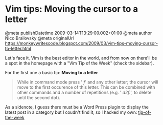# Vim tips: Moving the cursor to a letter

@meta publishDatetime 2009-03-14T13:29:00.002+01:00
@meta author Nico Brailovsky
@meta originalUrl https://monkeywritescode.blogspot.com/2009/03/vim-tips-moving-cursor-to-letter.html

Let's face it, Vim is the best editor in the world, and from now on there'll be a spot in the homepage with a "Vim Tip of the Week" (check the sidebar).

For the first one a basic tip:
 **Moving to a letter**

>
> While in command mode press '
>  *f*' and any other letter; the cursor will move to the first occurence of this letter. This can be combined with other commands and a number of repetitions (e.g. '
>  *d2f.*', to delete until the second dot).
>
>
>
>

As a sidenote, I guess there must be a Word Press plugin to display the latest post in a category but I coudn't find it, so I hacked my own: [tip-of-the-week](/blog_md/2009/0314_TipoftheWeek.md)

